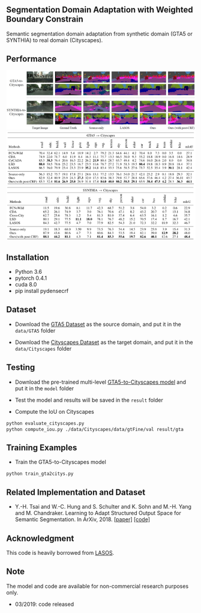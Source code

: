 ## Segmentation Domain Adaptation with Weighted Boundary Constrain
Semantic segmentation domain adaptation from synthetic domain (GTA5 or SYNTHIA) to real domain (Cityscapes).

## Performance
![](performance/v-results.jpg)
![](performance/gta2citys.png)
![](performance/syn2citys.png)

## Installation
* Python 3.6
* pytorch 0.4.1
* cuda 8.0
* pip install pydensecrf


## Dataset
* Download the [GTA5 Dataset](https://download.visinf.tu-darmstadt.de/data/from_games/) as the source domain, and put it in the `data/GTA5` folder

* Download the [Cityscapes Dataset](https://www.cityscapes-dataset.com/) as the target domain, and put it in the `data/Cityscapes` folder

## Testing
* Download the pre-trained multi-level [GTA5-to-Cityscapes model](http://vllab.ucmerced.edu/ytsai/CVPR18/GTA2Cityscapes_multi-ed35151c.pth) and put it in the `model` folder

* Test the model and results will be saved in the `result` folder

* Compute the IoU on Cityscapes
```
python evaluate_cityscapes.py 
python compute_iou.py ./data/Cityscapes/data/gtFine/val result/gta
```

## Training Examples
* Train the GTA5-to-Cityscapes model

```
python train_gta2citys.py 
```

## Related Implementation and Dataset
* Y.-H. Tsai and W.-C. Hung and S. Schulter and K. Sohn and M.-H. Yang and M. Chandraker. Learning to Adapt Structured Output Space for Semantic Segmentation. In ArXiv, 2018. [[paper]](https://arxiv.org/abs/1802.10349) [[code]](https://github.com/wasidennis/AdaptSegNet)

## Acknowledgment
This code is heavily borrowed from [LASOS](https://github.com/wasidennis/AdaptSegNet).

## Note
The model and code are available for non-commercial research purposes only.
* 03/2019: code released




